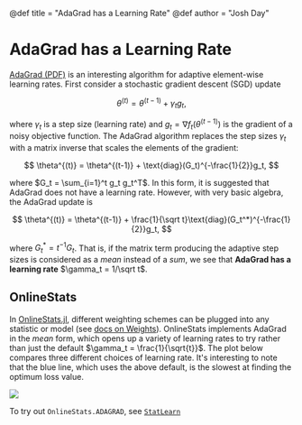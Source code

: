 @def title = "AdaGrad has a Learning Rate"
@def author = "Josh Day" 

# AdaGrad has a Learning Rate

[AdaGrad (PDF)](http://www.jmlr.org/papers/volume12/duchi11a/duchi11a.pdf) is an interesting algorithm for adaptive element-wise learning rates.  First consider a stochastic gradient 
descent (SGD) update

$$
\theta^{(t)} = \theta^{(t-1)} + \gamma_t g_t,
$$

where $\gamma_t$ is a step size (learning rate) and $g_t = \nabla f_t(\theta^{(t-1)})$ is the gradient of
a noisy objective function.  The AdaGrad algorithm replaces the step sizes $\gamma_t$ with a matrix inverse that scales
the elements of the gradient:

$$
\theta^{(t)} = \theta^{(t-1)} + \text{diag}(G_t)^{-\frac{1}{2}}g_t,
$$

where $G_t = \sum_{i=1}^t g_t g_t^T$.  In this form, it is suggested
that AdaGrad does not have a learning rate.  However, with very basic algebra, the AdaGrad
update is

$$
\theta^{(t)} = \theta^{(t-1)} + \frac{1}{\sqrt t}\text{diag}(G_t^*)^{-\frac{1}{2}}g_t,
$$

where $G_t^* = t^{-1} G_t$.  That is, if the matrix term producing the adaptive step sizes
is considered as a *mean* instead of a *sum*, we see that **AdaGrad has a learning rate**
$\gamma_t = 1/\sqrt t$.

## OnlineStats

In [OnlineStats.jl](http://joshday.github.io/OnlineStats.jl/latest/), different weighting schemes
can be plugged into any statistic or model (see [docs on Weights](http://joshday.github.io/OnlineStats.jl/latest/weights.html)).  OnlineStats implements AdaGrad in the *mean* form, which opens up a variety of learning 
rates to try rather than just the default $\gamma_t = \frac{1}{\sqrt{t}}$.  The plot below compares three different choices of learning rate.  It's interesting to note that the blue line, which uses the above default, is the slowest at finding the optimum loss value.

![](https://user-images.githubusercontent.com/8075494/44235428-7f140a00-a177-11e8-8e05-1980a084240e.png)

To try out `OnlineStats.ADAGRAD`, see [`StatLearn`](http://joshday.github.io/OnlineStats.jl/latest/api.html#OnlineStats.StatLearn)